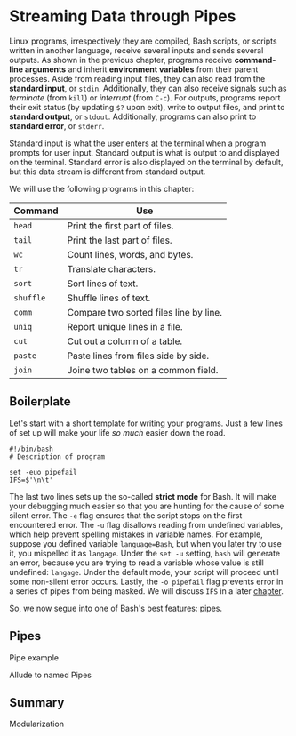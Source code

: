 # Streaming Data through Pipes

Linux programs, irrespectively they are compiled, Bash scripts, or scripts written in another language, receive several inputs and sends several outputs. As shown in the previous chapter, programs receive **command-line arguments** and inherit **environment variables** from their parent processes. Aside from reading input files, they can also read from the **standard input**, or `stdin`. Additionally, they can also receive signals such as *terminate* (from `kill`) or *interrupt* (from `C-c`). For outputs, programs report their exit status (by updating `$?` upon exit), write to output files, and print to **standard output**, or `stdout`. Additionally, programs can also print to **standard error**, or `stderr`.

Standard input is what the user enters at the terminal when a program prompts
for user input. Standard output is what is output to and displayed on the terminal. Standard error is also displayed on the terminal by default, but this data stream is different from standard output.

We will use the following programs in this chapter:

Command       | Use
------------- | --------------------------------------------------------------
`head`        | Print the first part of files.
`tail`        | Print the last part of files.
`wc`          | Count lines, words, and bytes.
`tr`          | Translate characters.
`sort`        | Sort lines of text.
`shuffle`     | Shuffle lines of text.
`comm`        | Compare two sorted files line by line.
`uniq`        | Report unique lines in a file.
`cut`         | Cut out a column of a table.
`paste`       | Paste lines from files side by side.
`join`        | Joine two tables on a common field.

## Boilerplate

Let's start with a short template for writing your programs. Just a few lines of set up will make your life *so much* easier down the road.

```
#!/bin/bash
# Description of program

set -euo pipefail
IFS=$'\n\t'
```

The last two lines sets up the so-called **strict mode** for Bash. It will make your debugging much easier so that you are hunting for the
cause of some silent error. The `-e` flag ensures that the script stops on the first encountered error.
The `-u` flag disallows reading from undefined variables, which help prevent spelling mistakes in variable names.
For example, suppose you defined variable `language=Bash`, but when you later try to use it, you mispelled it as `langage`.
Under the `set -u` setting, `bash` will generate an error, because you are trying to read a variable whose value is
still undefined: `langage`. Under the default mode, your script will proceed until some non-silent error occurs.
Lastly, the `-o pipefail` flag prevents error in a series of pipes from being masked.
We will discuss `IFS` in a later [chapter](TODO).

So, we now segue into one of Bash's best features: pipes.

## Pipes

Pipe example

Allude to named Pipes


## Summary

Modularization

